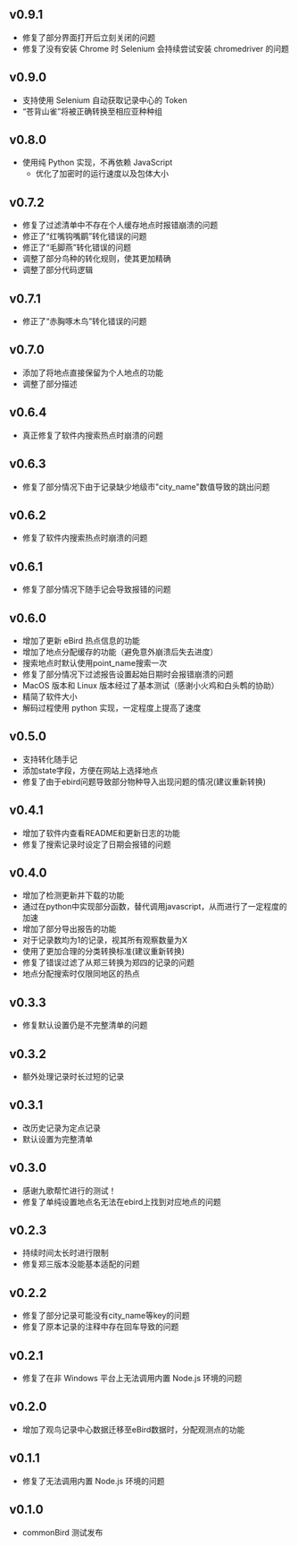## v0.9.1
* 修复了部分界面打开后立刻关闭的问题
* 修复了没有安装 Chrome 时 Selenium 会持续尝试安装 chromedriver 的问题

## v0.9.0
* 支持使用 Selenium 自动获取记录中心的 Token
* “苍背山雀”将被正确转换至相应亚种种组

## v0.8.0
* 使用纯 Python 实现，不再依赖 JavaScript
    * 优化了加密时的运行速度以及包体大小

## v0.7.2
* 修复了过滤清单中不存在个人缓存地点时报错崩溃的问题
* 修正了“红嘴钩嘴鹛”转化错误的问题
* 修正了“毛脚燕”转化错误的问题
* 调整了部分鸟种的转化规则，使其更加精确
* 调整了部分代码逻辑

## v0.7.1
* 修正了“赤胸啄木鸟”转化错误的问题

## v0.7.0
* 添加了将地点直接保留为个人地点的功能
* 调整了部分描述

## v0.6.4
* 真正修复了软件内搜索热点时崩溃的问题

## v0.6.3
* 修复了部分情况下由于记录缺少地级市"city_name"数值导致的跳出问题

## v0.6.2
* 修复了软件内搜索热点时崩溃的问题

## v0.6.1
* 修复了部分情况下随手记会导致报错的问题

## v0.6.0
* 增加了更新 eBird 热点信息的功能
* 增加了地点分配缓存的功能（避免意外崩溃后失去进度）
* 搜索地点时默认使用point_name搜索一次
* 修复了部分情况下过滤报告设置起始日期时会报错崩溃的问题
* MacOS 版本和 Linux 版本经过了基本测试（感谢小火鸡和白头鹎的协助）
* 精简了软件大小
* 解码过程使用 python 实现，一定程度上提高了速度

## v0.5.0
* 支持转化随手记
* 添加state字段，方便在网站上选择地点
* 修复了由于ebird问题导致部分物种导入出现问题的情况(建议重新转换)

## v0.4.1
* 增加了软件内查看README和更新日志的功能
* 修复了搜索记录时设定了日期会报错的问题

## v0.4.0
* 增加了检测更新并下载的功能
* 通过在python中实现部分函数，替代调用javascript，从而进行了一定程度的加速
* 增加了部分导出报告的功能
* 对于记录数均为1的记录，视其所有观察数量为X
* 使用了更加合理的分类转换标准(建议重新转换)
* 修复了错误过滤了从郑三转换为郑四的记录的问题
* 地点分配搜索时仅限同地区的热点

## v0.3.3
* 修复默认设置仍是不完整清单的问题

## v0.3.2
* 额外处理记录时长过短的记录

## v0.3.1
* 改历史记录为定点记录
* 默认设置为完整清单

## v0.3.0
* 感谢九歌帮忙进行的测试！
* 修复了单纯设置地点名无法在ebird上找到对应地点的问题

## v0.2.3
* 持续时间太长时进行限制
* 修复郑三版本没能基本适配的问题

## v0.2.2
* 修复了部分记录可能没有city_name等key的问题
* 修复了原本记录的注释中存在回车导致的问题

## v0.2.1
* 修复了在非 Windows 平台上无法调用内置 Node.js 环境的问题

## v0.2.0
* 增加了观鸟记录中心数据迁移至eBird数据时，分配观测点的功能

## v0.1.1
* 修复了无法调用内置 Node.js 环境的问题

## v0.1.0
* commonBird 测试发布
